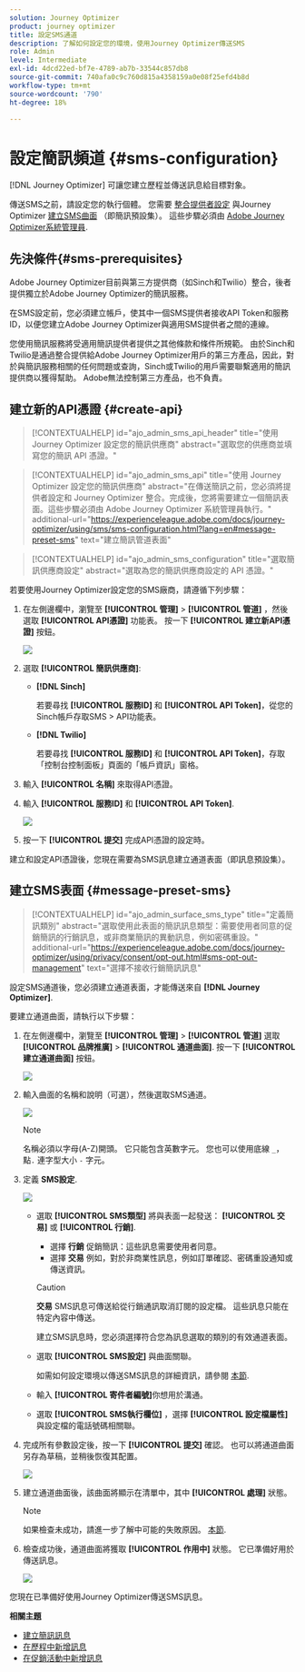 ```yaml
---
solution: Journey Optimizer
product: journey optimizer
title: 設定SMS通道
description: 了解如何設定您的環境，使用Journey Optimizer傳送SMS
role: Admin
level: Intermediate
exl-id: 4dcd22ed-bf7e-4789-ab7b-33544c857db8
source-git-commit: 740afa0c9c760d815a4358159a0e08f25efd4b8d
workflow-type: tm+mt
source-wordcount: '790'
ht-degree: 18%

---
```


# 設定簡訊頻道 {#sms-configuration}

[!DNL Journey Optimizer] 可讓您建立歷程並傳送訊息給目標對象。

傳送SMS之前，請設定您的執行個體。 您需要 [整合提供者設定](#create-api) 與Journey Optimizer [建立SMS曲面](#message-preset-sms) （即簡訊預設集）。 這些步驟必須由 [Adobe Journey Optimizer系統管理員](../start/path/administrator.md).

## 先決條件{#sms-prerequisites}

Adobe Journey Optimizer目前與第三方提供商（如Sinch和Twilio）整合，後者提供獨立於Adobe Journey Optimizer的簡訊服務。

在SMS設定前，您必須建立帳戶，使其中一個SMS提供者接收API Token和服務ID，以便您建立Adobe Journey Optimizer與適用SMS提供者之間的連線。

您使用簡訊服務將受適用簡訊提供者提供之其他條款和條件所規範。 由於Sinch和Twilio是通過整合提供給Adobe Journey Optimizer用戶的第三方產品，因此，對於與簡訊服務相關的任何問題或查詢，Sinch或Twilio的用戶需要聯繫適用的簡訊提供商以獲得幫助。 Adobe無法控制第三方產品，也不負責。


## 建立新的API憑證 {#create-api}

>[!CONTEXTUALHELP]
>id="ajo_admin_sms_api_header"
>title="使用 Journey Optimizer 設定您的簡訊供應商"
>abstract="選取您的供應商並填寫您的簡訊 API 憑證。"

>[!CONTEXTUALHELP]
>id="ajo_admin_sms_api"
>title="使用 Journey Optimizer 設定您的簡訊供應商"
>abstract="在傳送簡訊之前，您必須將提供者設定和 Journey Optimizer 整合。完成後，您將需要建立一個簡訊表面。這些步驟必須由 Adobe Journey Optimizer 系統管理員執行。"
>additional-url="https://experienceleague.adobe.com/docs/journey-optimizer/using/sms/sms-configuration.html?lang=en#message-preset-sms" text="建立簡訊管道表面"

>[!CONTEXTUALHELP]
>id="ajo_admin_sms_configuration"
>title="選取簡訊供應商設定"
>abstract="選取為您的簡訊供應商設定的 API 憑證。"

若要使用Journey Optimizer設定您的SMS廠商，請遵循下列步驟：

1. 在左側邊欄中，瀏覽至 **[!UICONTROL 管理]** > **[!UICONTROL 管道]** ，然後選取 **[!UICONTROL API憑證]** 功能表。 按一下 **[!UICONTROL 建立新API憑證]** 按鈕。

   ![](assets/sms_6.png)

1. 選取 **[!UICONTROL 簡訊供應商]**:

   * **[!DNL Sinch]**

      若要尋找 **[!UICONTROL 服務ID]** 和 **[!UICONTROL API Token]**，從您的Sinch帳戶存取SMS > API功能表。

   * **[!DNL Twilio]**

      若要尋找 **[!UICONTROL 服務ID]** 和 **[!UICONTROL API Token]**，存取「控制台控制面板」頁面的「帳戶資訊」窗格。


1. 輸入 **[!UICONTROL 名稱]** 來取得API憑證。

1. 輸入 **[!UICONTROL 服務ID]** 和 **[!UICONTROL API Token]**.

   ![](assets/sms_7.png)

1. 按一下 **[!UICONTROL 提交]** 完成API憑證的設定時。

建立和設定API憑證後，您現在需要為SMS訊息建立通道表面（即訊息預設集）。

## 建立SMS表面 {#message-preset-sms}

>[!CONTEXTUALHELP]
>id="ajo_admin_surface_sms_type"
>title="定義簡訊類別"
>abstract="選取使用此表面的簡訊訊息類型：需要使用者同意的促銷簡訊的行銷訊息，或非商業簡訊的異動訊息，例如密碼重設。"
>additional-url="https://experienceleague.adobe.com/docs/journey-optimizer/using/privacy/consent/opt-out.html#sms-opt-out-management" text="選擇不接收行銷簡訊訊息"

設定SMS通道後，您必須建立通道表面，才能傳送來自 **[!DNL Journey Optimizer]**.

要建立通道曲面，請執行以下步驟：

1. 在左側邊欄中，瀏覽至 **[!UICONTROL 管理]** > **[!UICONTROL 管道]** 選取 **[!UICONTROL 品牌推廣]** > **[!UICONTROL 通道曲面]**. 按一下 **[!UICONTROL 建立通道曲面]** 按鈕。

   ![](assets/preset-create.png)

1. 輸入曲面的名稱和說明（可選），然後選取SMS通道。

   ![](assets/sms_preset.png)

   >[!NOTE]
   >
   > 名稱必須以字母(A-Z)開頭。 它只能包含英數字元。 您也可以使用底線 `_`，點`.` 連字型大小 `-` 字元。

1. 定義 **SMS設定**.

   ![](assets/preset-sms.png)

   * 選取 **[!UICONTROL SMS類型]** 將與表面一起發送： **[!UICONTROL 交易]** 或 **[!UICONTROL 行銷]**.

      * 選擇 **行銷** 促銷簡訊：這些訊息需要使用者同意。
      * 選擇 **交易** 例如，對於非商業性訊息，例如訂單確認、密碼重設通知或傳送資訊。

      >[!CAUTION]
      >
      >**交易** SMS訊息可傳送給從行銷通訊取消訂閱的設定檔。 這些訊息只能在特定內容中傳送。

      建立SMS訊息時，您必須選擇符合您為訊息選取的類別的有效通道表面。

   * 選取 **[!UICONTROL SMS設定]** 與曲面關聯。

      如需如何設定環境以傳送SMS訊息的詳細資訊，請參閱 [本節](#create-api).

   * 輸入 **[!UICONTROL 寄件者編號]** &#x200B;你想用於溝通。

   * 選取 **[!UICONTROL SMS執行欄位]** ，選擇 **[!UICONTROL 設定檔屬性]** 與設定檔的電話號碼相關聯。


1. 完成所有參數設定後，按一下 **[!UICONTROL 提交]** 確認。 也可以將通道曲面另存為草稿，並稍後恢復其配置。

   ![](assets/sms_preset_2.png)

1. 建立通道曲面後，該曲面將顯示在清單中，其中 **[!UICONTROL 處理]** 狀態。

   >[!NOTE]
   >
   >如果檢查未成功，請進一步了解中可能的失敗原因。 [本節](#monitor-channel-surfaces).

1. 檢查成功後，通道曲面將獲取 **[!UICONTROL 作用中]** 狀態。 它已準備好用於傳送訊息。

   ![](assets/preset-active.png)

您現在已準備好使用Journey Optimizer傳送SMS訊息。

**相關主題**

* [建立簡訊訊息](create-sms.md)
* [在歷程中新增訊息](../building-journeys/journeys-message.md)
* [在促銷活動中新增訊息](../campaigns/create-campaign.md)


